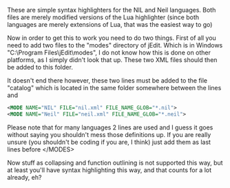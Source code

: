 These are simple syntax highlighters for the NIL and Neil languages. Both files are merely modified versions of the Lua highlighter (since both languages are merely extensions of Lua, that was the easiest way to go)

Now in order to get this to work you need to do two things. First of all you need to add two files to the "modes" directory of jEdit. Which is in Windows "C:\Program Files\jEdit\modes", I do not know how this is done on other 
platforms, as I simply didn't look that up. These two XML files should then be added to this folder.

It doesn't end there however, these two lines must be added to the file "catalog" which is located in the same folder somewhere between the lines <MODES> and </MODES>

~~~xml
<MODE NAME="NIL" FILE="nil.xml" FILE_NAME_GLOB="*.nil">
<MODE NAME="Neil" FILE="neil.xml" FILE_NAME_GLOB="*.neil">
~~~

Please note that for many languages 2 lines are used and I guess it goes without saying you shouldn't mess those definitions up. If you are really unsure (you shouldn't be coding if you are, I think) just add them as last lines 
before \</MODES>

Now stuff as collapsing and function outlining is not supported this way, but at least you'll have syntax highlighting this way, and that counts for a lot already, eh?



